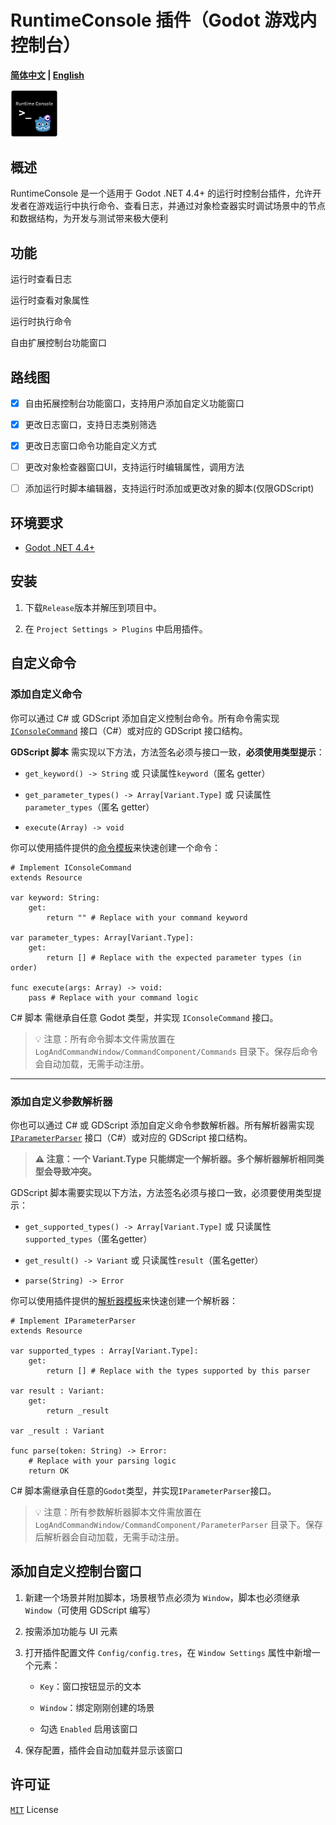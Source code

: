 # RuntimeConsole 插件（Godot 游戏内控制台）

**[简体中文](README.md) | [English](README_en.md)**

<img src="RuntimeConsoleIcon.png" width="15%">

## 概述
RuntimeConsole 是一个适用于 Godot .NET 4.4+ 的运行时控制台插件，允许开发者在游戏运行中执行命令、查看日志，并通过对象检查器实时调试场景中的节点和数据结构，为开发与测试带来极大便利

## 功能

运行时查看日志

运行时查看对象属性

运行时执行命令

自由扩展控制台功能窗口

## 路线图

- [x] 自由拓展控制台功能窗口，支持用户添加自定义功能窗口

- [x] 更改日志窗口，支持日志类别筛选

- [x] 更改日志窗口命令功能自定义方式

- [ ] 更改对象检查器窗口UI，支持运行时编辑属性，调用方法

- [ ] 添加运行时脚本编辑器，支持运行时添加或更改对象的脚本(仅限GDScript)

## 环境要求

- [Godot .NET 4.4+](https://godotengine.org/download/windows/)

## 安装

1. 下载`Release`版本并解压到项目中。

2. 在 `Project Settings > Plugins` 中启用插件。


## 自定义命令

### 添加自定义命令

你可以通过 C# 或 GDScript 添加自定义控制台命令。所有命令需实现 [`IConsoleCommand`](/LogAndCommandWindow/CommandComponent/Interface/IConsoleCommand.cs) 接口（C#）或对应的 GDScript 接口结构。

**GDScript 脚本** 需实现以下方法，方法签名必须与接口一致，**必须使用类型提示**：
    
- `get_keyword() -> String` 或 只读属性`keyword`（匿名 getter）

- `get_parameter_types() -> Array[Variant.Type]` 或 只读属性 `parameter_types`（匿名 getter）

- `execute(Array) -> void`

你可以使用插件提供的[命令模板](/LogAndCommandWindow/CommandComponent/GDScriptInterfaceTemplate/command_template.gd)来快速创建一个命令：
```gdscript
# Implement IConsoleCommand 
extends Resource

var keyword: String:
	get:
		return "" # Replace with your command keyword

var parameter_types: Array[Variant.Type]:
	get:
		return [] # Replace with the expected parameter types (in order)

func execute(args: Array) -> void:
	pass # Replace with your command logic
```

C# 脚本 需继承自任意 Godot 类型，并实现 `IConsoleCommand` 接口。

> 💡 注意：所有命令脚本文件需放置在 `LogAndCommandWindow/CommandComponent/Commands` 目录下。保存后命令会自动加载，无需手动注册。

---

### 添加自定义参数解析器

你也可以通过 C# 或 GDScript 添加自定义命令参数解析器。所有解析器需实现 [`IParameterParser`](/LogAndCommandWindow/CommandComponent/Interface/IParameterParser.cs) 接口（C#）或对应的 GDScript 接口结构。

> **⚠️ 注意：一个 Variant.Type 只能绑定一个解析器。多个解析器解析相同类型会导致冲突。**

GDScript 脚本需要实现以下方法，方法签名必须与接口一致，必须要使用类型提示：

- `get_supported_types() -> Array[Variant.Type]` 或 只读属性`supported_types`（匿名getter）

- `get_result() -> Variant` 或 只读属性`result`（匿名getter）

- `parse(String) -> Error`

你可以使用插件提供的[解析器模板](/LogAndCommandWindow/CommandComponent/GDScriptInterfaceTemplate/parameter_parser_template.gd)来快速创建一个解析器：
```gdscript
# Implement IParameterParser
extends Resource

var supported_types : Array[Variant.Type]:
    get:
        return [] # Replace with the types supported by this parser

var result : Variant:
    get:
        return _result

var _result : Variant

func parse(token: String) -> Error:
    # Replace with your parsing logic
    return OK
```

C# 脚本需继承自任意的`Godot`类型，并实现`IParameterParser`接口。

> 💡 注意：所有参数解析器脚本文件需放置在 `LogAndCommandWindow/CommandComponent/ParameterParser` 目录下。保存后解析器会自动加载，无需手动注册。

## 添加自定义控制台窗口

1. 新建一个场景并附加脚本，场景根节点必须为 `Window`，脚本也必须继承 `Window`（可使用 GDScript 编写）

2. 按需添加功能与 UI 元素

3. 打开插件配置文件 `Config/config.tres`，在 `Window Settings` 属性中新增一个元素：

    - `Key`：窗口按钮显示的文本

    - `Window`：绑定刚刚创建的场景

    - 勾选 `Enabled` 启用该窗口

4. 保存配置，插件会自动加载并显示该窗口

## 许可证

[`MIT`](https://mit-license.org/) License